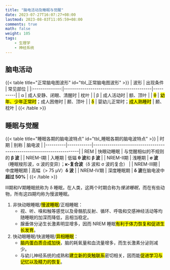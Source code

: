 ```yaml
---
title: "脑电活动及睡眠与觉醒"
date: 2023-07-27T16:07:27+08:00
lastmod: 2023-08-03T11:05:59+08:00
comments: true
math: false
weight: 105
tags:
    - 生理学
    - 神经系统
---
```


<!--more-->

## 脑电活动

{{< table title="正常脑电图波形" id="tbl_正常脑电图波形" >}}
|      波形      | 出现条件                                  | 常见部位 |
|:--------------:|-------------------------------------------|----------|
|        α       | 成人安静、闭眼、清醒时                    | 枕叶     |
|        β       | 成人活动时                                | 额、顶叶 |
| <mark>θ</mark> | <mark>幼年、少年正常时</mark>；成人困倦时 | 颞、顶叶 |
| <mark>δ</mark> | 婴幼儿正常时；<mark>成人熟睡时</mark>     | 颞、枕叶 |
{{< /table >}}

## 睡眠与觉醒

{{< table title="睡眠各期的脑电波特点" id="tbl_睡眠各期的脑电波特点" >}}
| 时期     | 别称       | 脑电波                                                                |
|----------|------------|-----------------------------------------------------------------------|
| REM      | 快眼动睡眠 | 与觉醒相似的不规则的 **β 波**                                         |
| NREM-Ⅰ期 | 入睡期     | 低辐 **θ 波**和 **β 波**                                              |
| NREM-Ⅱ期 | 浅睡期     | **σ 波**（睡眠梭形波，α 波的变异）；**κ-复合波**（δ 波和 σ 波的复合） |
| NREM-Ⅲ期 | 中度睡眠期 | 高幅（> 75 μV）**δ 波**                                               |
| NREM-Ⅳ期 | 深度睡眠期 | **δ 波**在脑电波中**超过 50%**                                        |
{{< /table >}}

Ⅲ期和Ⅳ期睡眠统称为 δ 睡眠，在人类，这两个时期合称为*慢波睡眠*，而在有些动物，所有这四期均称为慢波睡眠。

1. 非快动眼睡眠/<mark>慢波睡眠</mark>/正相睡眠：
    - 视、听、嗅和触等感觉以及骨骼肌反射、循环、呼吸和交感神经活动等均随睡眠的加深而降低，且相当稳定。
    - 腺垂体分泌生长激素明显增多，因而 NREM 睡眠<mark>有利于体力恢复和促进生长发育</mark>。
2. 快动眼睡眠/快波睡眠/<mark>异相睡眠</mark>：
    - <mark>脑内蛋白质合成加快</mark>，脑的耗氧量和血流量增多，而生长激素分泌则减少。
    - 与幼儿神经系统的成熟和<mark>建立新的突触联系</mark>密切相关，因而能<mark>促进学习与记忆以及精力的恢复</mark>。
